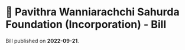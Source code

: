 # 📄  Pavithra Wanniarachchi Sahurda Foundation (Incorporation) - Bill

Bill published on **2022-09-21**.


